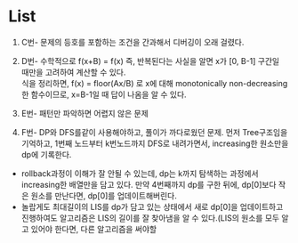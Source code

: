 List
===
1. C번- 문제의 등호를 포함하는 조건을 간과해서 디버깅이 오래 걸렸다.
2. D번- 수학적으로 f(x+B) = f(x) 즉, 반복된다는 사실을 알면 x가 [0, B-1] 구간일 때만을 고려하여 계산할 수 있다. \
   식을 정리하면, f(x) = floor(Ax/B) 로 x에 대해 monotonically non-decreasing한 함수이므로, x=B-1일 때 답이 나옴을 알 수 있다.
   
3. E번- 패턴만 파악하면 어렵지 않은 문제
4. F번- DP와 DFS를같이 사용해야하고, 풀이가 까다로웠던 문제. 먼저 Tree구조임을 기억하고, 1번째 노드부터 k번노드까지 DFS로 내려가면서, increasing한 원소만을 dp에 기록한다. 

- rollback과정이 이해가 잘 안될 수 있는데, dp는 k까지 탐색하는 과정에서 increasing한 배열만을 담고 있다. 만약 4번째까지 dp를 구한 뒤에, dp[0]보다 작은 원소를 만난다면, dp[0]를 업데이트해버린다.
- 놀랍게도 최대길이의 LIS를 dp가 담고 있는 상태에서 새로 dp[0]을 업데이트하고 진행하여도 알고리즘은 LIS의 길이를 잘 찾아냄을 알 수 있다.(LIS의 원소를 모두 알고 있어야 한다면, 다른 알고리즘을 써야할 
